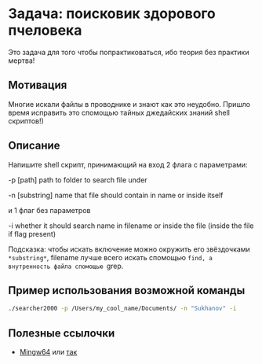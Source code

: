 # Задача: поисковик здорового пчеловека

Это задача для того чтобы попрактиковаться, 
ибо теория без практики мертва!

## Мотивация

Многие искали файлы в проводнике и знают как это неудобно. 
Пришло время исправить это 
спомощью тайных джедайских знаний shell скриптов!)

## Описание

Напишите shell скрипт, принимающий на вход 2 флага с параметрами:

-p [path]           path to folder to search file under

-n [substring]      name that file should contain in name or inside itself

и 1 флаг без параметров

-i                  whether it should search name in filename or inside the file (inside the file if flag present)


Подсказка: чтобы искать включение можно окружить его звёздочками `*substring*`, filename лучше всего искать спомощью `find, а внутренность файла спомощью `grep.

## Пример использования возможной команды

```bash
./searcher2000 -p /Users/my_cool_name/Documents/ -n "Sukhanov" -i
```

## Полезные ссылочки

- [Mingw64](https://www.mingw-w64.org/downloads/#msys2) или [так](https://sourceforge.net/projects/mingw-w64/files/mingw-w64/mingw-w64-release/mingw-w64-v10.0.0.tar.bz2/download)
